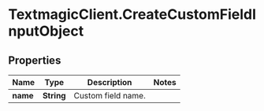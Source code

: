 # TextmagicClient.CreateCustomFieldInputObject

## Properties
Name | Type | Description | Notes
------------ | ------------- | ------------- | -------------
**name** | **String** | Custom field name. | 


